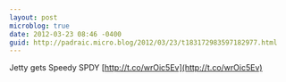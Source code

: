 ```yaml
---
layout: post
microblog: true
date: 2012-03-23 08:46 -0400
guid: http://padraic.micro.blog/2012/03/23/t183172983597182977.html
---
```

Jetty gets Speedy SPDY [http://t.co/wrOic5Ev](http://t.co/wrOic5Ev)
